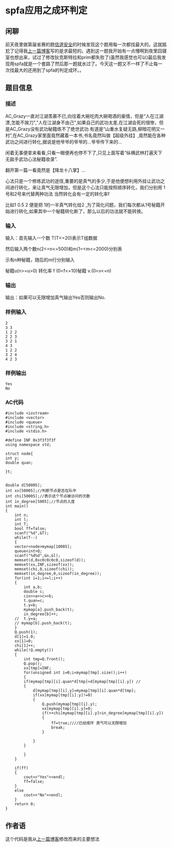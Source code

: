 # spfa应用之成环判定
## 闲聊
前天夜里做第届省赛的题[信道安全](http://acm.nyist.net/JudgeOnline/problem.php?pid=1274)的时候发现这个题用每一次都找最大的。这就尴尬了记得我[上一篇博客](http://copie.cn/index.php/archives/SPFA%E7%AE%97%E6%B3%95.html)写的是求最短的。遇到这一题我开始有一点懵啊到夜里回寝室也想出来，试过了修改狄克斯特拉和prim都失败了(虽然我感觉也可以)最后我发现用spfa就是一个套路了然后那一题就水过了。今天这一题又不一样了不止每一次找最大的还用到了spfa的判定成环。。
## 题目信息
### 描述
AC_Grazy一直对江湖羡慕不已,向往着大碗吃肉大碗喝酒的豪情，但是“人在江湖漂,怎能不挨刀",”人在江湖身不由己",如果自己的武功太差,在江湖会死的很惨，但是AC_Grazy没有武功秘籍练不了绝世武功.有道是“山重水复疑无路,柳暗花明又一村”,在AC_Grazy家里面竟然藏着一本书,书名竟然叫做【超级外挂】,竟然能在各种武功之间进行转化,据说是他爷爷的爷爷的...爷爷传下来的...

闲着无事便拿来看看,只看一眼便再也停不下了,只见上面写着“纵横武林打遍天下无敌手武功心法秘籍收录”.
 
翻开第一篇一看竟然是【降龙十八掌】...
 
心法只是一个修练武功的途径,重要的是真气的多少,于是他便想利用外挂让武功之间进行转化，来让真气无限增加，但是这个心法只能按照顺序转化，我们分别用 1号和2号来代替两种功法 当然转化会有一定的转化率f
 
比如1 0.5 2 便是把 1的一半真气转化给2 ,为了简化问题，我们每次都从1号秘籍开始进行转化,如果其中一个秘籍转化断了，那么以后的功法就不能转换。

### 输入

输入：首先输入一个数 T(T<=20)表示T组数据

然后输入两个数n(2<=n<=500)和m(1=<m<=2000)分别表

示有n种秘籍，随后的m行分别输入

秘籍u(n>=u>0) 转化率 f (0<f<=10)秘籍 v.(0<v<=n)

### 输出

输出：如果可以无限增加真气输出Yes否则输出No.

### 样例输入

    2
    3 3
    1 2 2
    2 2 3
    3 2 1
    4 3
    1 2 2
    3 2 4
    4 2 3



### 样例输出

    Yes
    No
### AC代码

    #include <iostream>
    #include <vector>
    #include <queue>
    #include <string.h>
    #include <stdio.h>

    #define INF 0x3f3f3f3f
    using namespace std;

    struct node{
    int y;
    double quan;

    }t;


    double d[50005];
    int xx[50005];//判断节点是否在队中
    int chi[50005];//表示这个节点被访问的次数
    int in_degree[5005];//节点的入度
    int main()
    {
        int n;
        int l;
        int T;
        bool ff=false;
        scanf("%d",&T);
        while(T--)
        {
        vector<node>mymap[10005];
        queue<int>Q;
        scanf("%d%d",&n,&l);
        memset(d,0xc0c0c0c0,sizeof(d));
        memset(xx,INF,sizeof(xx));
        memset(chi,0,sizeof(chi));
        memset(in_degree,0,sizeof(in_degree));
        for(int i=1;i<=l;i++)
        {
            int a,b;
            double c;
            cin>>a>>c>>b;
            t.quan=c;
            t.y=b;
            mymap[a].push_back(t);
            in_degree[b]++;
        //  t.y=a;
        // mymap[b].push_back(t);
        }
        Q.push(1);
        d[1]=1.0;
        xx[1]=0;
        chi[1]++;
        while(!Q.empty())
        {
            int tmp=Q.front();
            Q.pop();
            xx[tmp]=INF;
            for(unsigned int i=0;i<mymap[tmp].size();i++)
            {
            if(mymap[tmp][i].quan*d[tmp]>d[mymap[tmp][i].y]) //
            {
                d[mymap[tmp][i].y]=mymap[tmp][i].quan*d[tmp];
                if(xx[mymap[tmp][i].y]!=0)
                {
                    Q.push(mymap[tmp][i].y);
                    xx[mymap[tmp][i].y]=0;
                    if(++chi[mymap[tmp][i].y]>in_degree[mymap[tmp][i].y])
                    {
                        ff=true;////已经成环 真气可以无限增加
                        break;
                    }

                }
            }

            }
        }

        if(ff)
        {
            cout<<"Yes"<<endl;
            ff=false;
        }
        else
            cout<<"No"<<endl;
        }
        return 0;
    }

## 作者语
这个代码是我从[上一篇博客](http://copie.cn/index.php/archives/SPFA%E7%AE%97%E6%B3%95.html)修改而来的主要想法